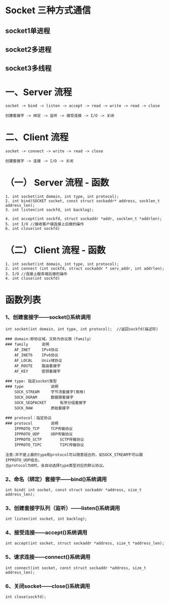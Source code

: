 #	Socket 三种方式通信  
##	socket1单进程 
##	socket2多进程 
##	socket3多线程

#	一、Server 流程
	socket -> bind -> listen -> accept -> read -> write -> read -> close
	
	创建套接字 -> 绑定 -> 监听 -> 接受连接 -> I/O -> 关闭
	
#	二、Client 流程
	socket -> connect -> write -> read -> close
	
	创建套接字 -> 连接 -> I/O -> 关闭
	
#	（一） Server 流程 - 函数

	1. int socket(int domain, int type, int protocol);
	2. int bind(SOCKET socket, const struct sockaddr* address, socklen_t address_len);
	3. int listen(int sockfd, int backlog);
	
	4. int accept(int sockfd, struct sockaddr *addr, socklen_t *addrlen);
	5. int I/O //接收客户端连接上后做的操作
	6. int close(int sockfd)
	
#	（二） Client 流程 - 函数

	1. int socket(int domain, int type, int protocol);
	2. int connect (int sockfd, struct sockaddr * serv_addr, int addrlen);
	3. I/O //连接上服务端后做的操作
	4. int close(int sockfd)
	

#	函数列表

###	1、创建套接字——socket()系统调用

	int socket(int domain, int type, int protocol);  //返回sockfd(描述符)
	
	### domain:即协议域，又称为协议族（family）
	###	family		说明
		AF_INET		IPv4协议
		AF_INET6	IPv6协议
		AF_LOCAL	Unix域协议
		AF_ROUTE	路由套接字
		AF_KEY		密钥套接字
		
	###	type: 指定socket类型
	###	type			说明
		SOCK_STREAM		字节流套接字(常用)
		SOCK_DGRAM		数据报套接字
		SOCK_SEQPACKET		有序分组套接字
		SOCK_RAW		原始套接字
		
	### protocol：指定协议
	###	protocol		说明
		IPPROTO_TCP		TCP传输协议
		IPPROTO_UDP		UDP传输协议
		IPPROTO_SCTP		SCTP传输协议
		IPPROTO_TIPC		TIPC传输协议
		
	注意:并不是上面的type和protocol可以随意组合的，如SOCK_STREAM不可以跟IPPROTO_UDP组合。
	当protocol为0时，会自动选择type类型对应的默认协议。

###	2、命名（绑定）套接字——bind()系统调用

	int bind( int socket, const struct sockaddr *address, size_t address_len);
	
###	3、创建套接字队列（监听）——listen()系统调用
	
	int listen(int socket, int backlog);

###	4、接受连接——accept()系统调用

	int accept(int socket, struct sockaddr *address, size_t *address_len);
	
###	5、请求连接——connect()系统调用

	int connect(int socket, const struct sockaddr *address, size_t address_len);

###	6、关闭socket——close()系统调用

	int close(sockfd);
	